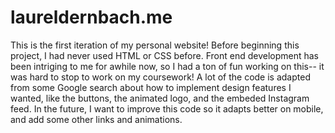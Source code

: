 # laureldernbach.me
This is the first iteration of my personal website! 
Before beginning this project, I had never used HTML or CSS before. 
Front end development has been intriging to me for awhile now, so I had a ton of fun working on this-- it was hard to stop to work on my coursework!
A lot of the code is adapted from some Google search about how to implement design features I wanted, like the buttons, the animated logo, and the embeded Instagram feed.
In the future, I want to improve this code so it adapts better on mobile, and add some other links and animations.
